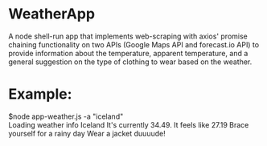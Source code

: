 # WeatherApp
A node shell-run app that implements web-scraping with axios' promise chaining functionality on two APIs (Google Maps API and forecast.io API) to provide information about the temperature, apparent temperature, and a general suggestion on the type of clothing to wear based on the weather. 

# Example:
$node app-weather.js -a "iceland" <br />
Loading weather info
Iceland 
 It's currently 34.49. It feels like 27.19
 Brace yourself for a rainy day
 Wear a jacket duuuude!

